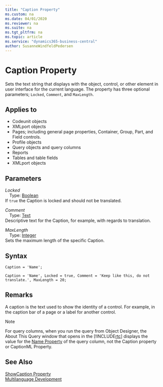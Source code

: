 ```yaml
---
title: "Caption Property"
ms.custom: na
ms.date: 04/01/2020
ms.reviewer: na
ms.suite: na
ms.tgt_pltfrm: na
ms.topic: article
ms.service: "dynamics365-business-central"
author: SusanneWindfeldPedersen
---
```


# Caption Property
Sets the text string that displays with the object, control, or other element in user interface for the current language. The property has three optional parameters; `Locked`, `Comment`, and `MaxLength`.

## Applies to  

- Codeunit objects  
- XMLport objects  
- Pages; including general page properties, Container, Group, Part, and Field controls.  
- Profile objects
- Query objects and query columns  
- Reports  
- Tables and table fields  
- XMLport objects  


## Parameters
*Locked*  
&emsp;Type: [Boolean](../methods-auto/boolean/boolean-data-type.md)  
If `true` the Caption is locked and should not be translated.  

*Comment*  
&emsp;Type: [Text](../methods-auto/text/text-data-type.md)  
Descriptive text for the Caption, for example, with regards to translation.

*MaxLength*  
&emsp;Type: [Integer](../methods-auto/integer/integer-data-type.md)  
Sets the maximum length of the specific Caption.

## Syntax
```
Caption = 'Name';
```

```
Caption = 'Name', Locked = true, Comment = 'Keep like this, do not translate.', MaxLength = 20;
```

## Remarks  
A caption is the text used to show the identity of a control. For example, in the caption bar of a page or a label for another control.  

> [!NOTE]  
> For query columns, when you run the query from Object Designer, the About This Query window that opens in the [!INCLUDE[rtc](../includes/rtc_md.md)] displays the value for the [Name Property](devenv-name-property.md) of the query column, not the Caption property or CaptionML Property.  

## See Also  
[ShowCaption Property](devenv-showcaption-property.md)  
[Multilanguage Development](../devenv-multilanguage-development.md)
